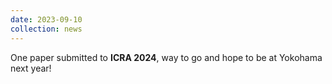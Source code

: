 ```yaml
---
date: 2023-09-10
collection: news
---
```

One paper submitted to **ICRA 2024**, way to go and hope to be at Yokohama next year!